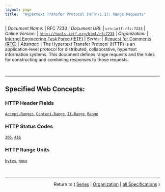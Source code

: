 ```yaml
---
layout: page
title:  "Hypertext Transfer Protocol (HTTP/1.1): Range Requests"
---
```


| *Document Name:* | RFC 7233
| *Document URI:* | `urn:ietf:rfc:7233`
| *Online Version:* | [`http://tools.ietf.org/html/rfc7233`](http://tools.ietf.org/html/rfc7233)
| *Organization:* | [Internet Engineering Task Force (IETF)](..  "List of specification series by this organization")
| *Series:* | [Request for Comments (RFC)](.  "List of specifications in this series")
| *Abstract:* | The Hypertext Transfer Protocol (HTTP) is an application-level protocol for distributed, collaborative, hypertext information systems. This document defines range requests and the rules for constructing and combining responses to those requests.

<br/>
<hr/>

## Specified Web Concepts:

### HTTP Header Fields

[`Accept-Ranges`](/concepts/http-header/Accept-Ranges "The &#34;Accept-Ranges&#34; header field allows a server to indicate that it supports range requests for the target resource."), [`Content-Range`](/concepts/http-header/Content-Range "The &#34;Content-Range&#34; header field is sent in a single part 206 (Partial Content) response to indicate the partial range of the selected representation enclosed as the message payload, sent in each part of a multipart 206 response to indicate the range enclosed within each body part, and sent in 416 (Range Not Satisfiable) responses to provide information about the selected representation."), [`If-Range`](/concepts/http-header/If-Range "If a client has a partial copy of a representation and wishes to have an up-to-date copy of the entire representation, it could use the Range header field with a conditional GET (using either or both of If-Unmodified-Since and If-Match.)  However, if the precondition fails because the representation has been modified, the client would then have to make a second request to obtain the entire current representation. The &#34;If-Range&#34; header field allows a client to &#34;short-circuit&#34; the second request. Informally, its meaning is: if the representation is unchanged, send me the part(s) that I am requesting in Range; otherwise, send me the entire representation."), [`Range`](/concepts/http-header/Range "The &#34;Range&#34; header field on a GET request modifies the method semantics to request transfer of only one or more subranges of the selected representation data, rather than the entire selected representation data.")

### HTTP Status Codes

[`206`](/concepts/http-status-code/206 "The 206 (Partial Content) status code indicates that the server is successfully fulfilling a range request for the target resource by transferring one or more parts of the selected representation that correspond to the satisfiable ranges found in the request's Range header field."), [`416`](/concepts/http-status-code/416 "The 416 (Range Not Satisfiable) status code indicates that none of the ranges in the request's Range header field (Section 3.1) overlap the current extent of the selected resource or that the set of ranges requested has been rejected due to invalid ranges or an excessive request of small or overlapping ranges.")

### HTTP Range Units

[`bytes`](/concepts/http-range-unit/bytes "Since representation data is transferred in payloads as a sequence of octets, a byte range is a meaningful substructure for any representation transferable over HTTP. The &#34;bytes&#34; range unit is defined for expressing subranges of the data's octet sequence."), [`none`](/concepts/http-range-unit/none "A server that does not support any kind of range request for the target resource MAY send &#34;Accept-Ranges: none&#34; to advise the client not to attempt a range request.")



<br/>
<hr/>

<p style="text-align: right">Return to ( <a href="./">Series</a> | <a href="../">Organization</a> | <a href="../../">all Specifications</a> )</p>